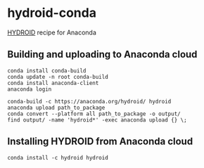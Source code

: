 # hydroid-conda
[HYDROID](https://github.com/ncbi/HYDROID) recipe for Anaconda



## Building and uploading to Anaconda cloud
```
conda install conda-build
conda update -n root conda-build
conda install anaconda-client
anaconda login

conda-build -c https://anaconda.org/hydroid/ hydroid
anaconda upload path_to_package
conda convert --platform all path_to_package -o output/
find output/ -name 'hydroid*' -exec anaconda upload {} \;
```

## Installing HYDROID from Anaconda cloud

```
conda install -c hydroid hydroid
```
